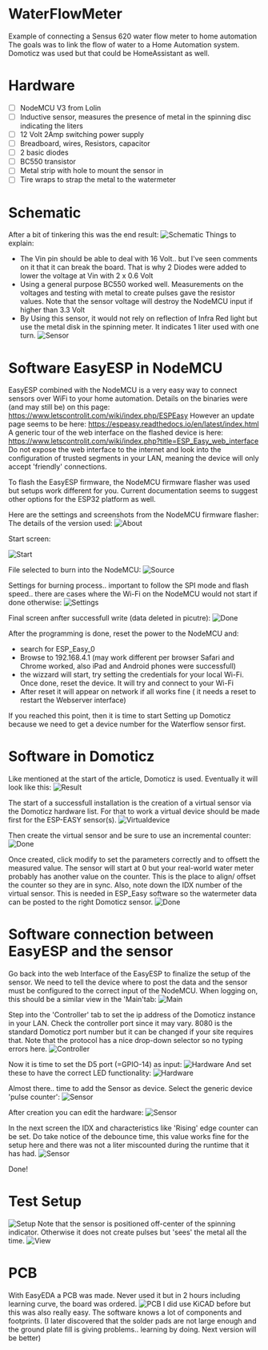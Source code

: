 # WaterFlowMeter
Example of connecting a Sensus 620 water flow meter to home automation
The goals was to link the flow of water to a Home Automation system. Domoticz was used but that could be HomeAssistant as well.

# Hardware
- [ ] NodeMCU V3 from Lolin
- [ ] Inductive sensor, measures the presence of metal in the spinning disc indicating the liters
- [ ] 12 Volt 2Amp switching power supply
- [ ] Breadboard, wires, Resistors, capacitor
- [ ] 2 basic diodes
- [ ] BC550 transistor
- [ ] Metal strip with hole to mount the sensor in
- [ ] Tire wraps to strap the metal to the watermeter

# Schematic
After a bit of tinkering this was the end result:
![Schematic](https://github.com/plando2act/WaterFlowMeter/blob/main/Schematic.PNG)
Things to explain:
- The Vin pin should be able to deal with 16 Volt.. but I've seen comments on it that it can break the board. That is why 2 Diodes were added to lower the voltage at Vin with 2 x 0.6 Volt
- Using a general purpose BC550 worked well. Measurements on the voltages and testing with metal to create pulses gave the resistor values. Note that the sensor voltage will destroy the NodeMCU input if higher than 3.3 Volt
- By Using this sensor, it would not rely on reflection of Infra Red light but use the metal disk in the spinning meter. It indicates 1 liter used with one turn.
![Sensor](https://github.com/plando2act/WaterFlowMeter/blob/main/Proximity%20sensor.PNG)

# Software EasyESP in NodeMCU
EasyESP combined with the NodeMCU is a very easy way to connect sensors over WiFi to your home automation.
Details on the binaries were (and may still be) on this page: https://www.letscontrolit.com/wiki/index.php/ESPEasy
However an update page seems to be here: https://espeasy.readthedocs.io/en/latest/index.html
A generic tour of the web interface on the flashed device is here: https://www.letscontrolit.com/wiki/index.php?title=ESP_Easy_web_interface
Do not expose the web interface to the internet and look into the configuration of trusted segments in your LAN, meaning the device will only accept 'friendly' connections.

To flash the EasyESP firmware, the NodeMCU firmware flasher was used but setups work different for you.
Current documentation seems to suggest other options for the ESP32 platform as well.

Here are the settings and screenshots from the NodeMCU firmware flasher:
The details of the version used:
![About](https://github.com/plando2act/WaterFlowMeter/blob/main/NodeMCUFirmware0.PNG)

Start screen:

![Start](https://github.com/plando2act/WaterFlowMeter/blob/main/NodeMCUFirmware1.PNG)

File selected to burn into the NodeMCU:
![Source](https://github.com/plando2act/WaterFlowMeter/blob/main/NodeMCUFirmware2.PNG)

Settings for burning process.. important to follow the SPI mode and flash speed.. there are cases where the Wi-Fi on the NodeMCU would not start if done otherwise:
![Settings](https://github.com/plando2act/WaterFlowMeter/blob/main/NodeMCUFirmware3.PNG)

Final screen anfter successfull write (data deleted in picutre):
![Done](https://github.com/plando2act/WaterFlowMeter/blob/main/NodeMCUFirmware44.PNG)

After the programming is done, reset the power to the NodeMCU and: 
- search for ESP_Easy_0
- Browse to 192.168.4.1  (may work different per browser Safari and Chrome worked, also iPad and Android phones were successfull)
- the wizzard will start, try setting the credentials for your local Wi-Fi. Once done, reset the device. It will try and connect to your Wi-Fi
- After reset it will appear on network if all works fine ( it needs a reset to restart the Webserver interface)

If you reached this point, then it is time to start Setting up Domoticz because we need to get a device number for the Waterflow sensor first.

# Software in Domoticz
Like mentioned at the start of the article, Domoticz is used. Eventually it will look like this:
![Result](https://github.com/plando2act/WaterFlowMeter/blob/main/Domoticz0.PNG)

The start of a successfull installation is the creation of a virtual sensor via the Domoticz hardware list. 
For that to work a virtual device should be made first for the ESP-EASY sensor(s).
![Virtualdevice](https://github.com/plando2act/WaterFlowMeter/blob/main/Domoticz1.PNG)

Then create the virtual sensor and be sure to use an incremental counter:
![Done](https://github.com/plando2act/WaterFlowMeter/blob/main/Domoticz2.PNG)

Once created, click modify to set the parameters correctly and to offsett the measured value. The sensor will start at 0 but your real-world water meter probably has another value on the counter. This is the place to align/ offset the counter so they are in sync. Also, note down the IDX number of the virtual sensor. This is needed in ESP_Easy software so the watermeter data can be posted to the right Domoticz sensor.
![Done](https://github.com/plando2act/WaterFlowMeter/blob/main/Domoticz4.PNG)


# Software connection between EasyESP and the sensor
Go back into the web Interface of the EasyESP to finalize the setup of the sensor. We need to tell the device where to post the data and the sensor must be configured to the correct input of the NodeMCU. When logging on, this should be a similar view in the 'Main'tab:
![Main](https://github.com/plando2act/WaterFlowMeter/blob/main/ESPEasy00.PNG)

Step into the 'Controller' tab to set the ip address of the Domoticz instance in your LAN. Check the controller port since it may vary. 8080 is the standard Domoticz port number but it can be changed if your site requires that. Note that the protocol has a nice drop-down selector so no typing errors here.
![Controller](https://github.com/plando2act/WaterFlowMeter/blob/main/ESPEasy0.PNG)

Now it is time to set the D5 port (=GPIO-14) as input:
![Hardware](https://github.com/plando2act/WaterFlowMeter/blob/main/ESPEasy1.PNG)
And set these to have the correct LED functionality:
![Hardware](https://github.com/plando2act/WaterFlowMeter/blob/main/ESPEasy11.PNG)

Almost there.. time to add the Sensor as device. Select the generic device 'pulse counter':
![Sensor](https://github.com/plando2act/WaterFlowMeter/blob/main/ESPEasy2.PNG)

After creation you can edit the hardware:
![Sensor](https://github.com/plando2act/WaterFlowMeter/blob/main/ESPEasy21.PNG)

In the next screen the IDX and characteristics like 'Rising' edge counter can be set. Do take notice of the debounce time, this value works fine for the setup here and there was not a liter miscounted during the runtime that it has had.
![Sensor](https://github.com/plando2act/WaterFlowMeter/blob/main/ESPEasy22.PNG)

Done!

# Test Setup
![Setup](https://github.com/plando2act/WaterFlowMeter/blob/main/1.jpg)
Note that the sensor is positioned off-center of the spinning indicator. Otherwise it does not create pulses but 'sees' the metal all the time.
![View](https://github.com/plando2act/WaterFlowMeter/blob/main/2.jpg)

# PCB 
With EasyEDA a PCB was made. Never used it but in 2 hours including learning curve, the board was ordered.
![PCB](https://github.com/plando2act/WaterFlowMeter/blob/main/PCB.PNG)
I did use KiCAD before but this was also really easy. The software knows a lot of components and footprints.
(I later discovered that the solder pads are not large enough and the ground plate fill is giving problems.. learning by doing. Next version will be better)
